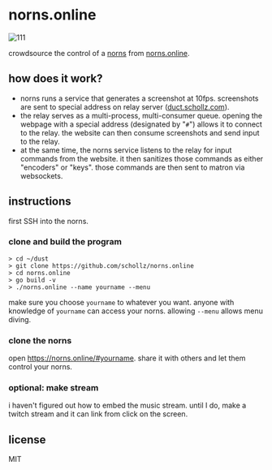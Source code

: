 # norns.online

![111](https://user-images.githubusercontent.com/6550035/99736745-c470c180-2a7b-11eb-80d4-e9b2a02167cf.png)

crowdsource the control of a [norns](https://monome.org/docs/norns/) from [norns.online](https://norns.online#infinitedigits).

## how does it work?

- norns runs a service that generates a screenshot at 10fps. screenshots are sent to special address on relay server ([duct.schollz.com](https://duct.schollz.com)). 
- the relay serves as a multi-process, multi-consumer queue. opening the webpage with a special address (designated by "`#`") allows it to connect to the relay. the website can then consume screenshots and send input to the relay.
- at the same time, the norns service listens to the relay for input commands from the website. it then sanitizes those commands as either "encoders" or "keys". those commands are then sent to matron via websockets.

## instructions

first SSH into the norns.


### clone and build the program

```
> cd ~/dust
> git clone https://github.com/schollz/norns.online
> cd norns.online
> go build -v
> ./norns.online --name yourname --menu
```

make sure you choose `yourname` to whatever you want. anyone with knowledge of `yourname` can access your norns. allowing `--menu` allows menu diving.

### clone the norns

open https://norns.online/#yourname. share it with others and let them control your norns.

### optional: make stream

i haven't figured out how to embed the music stream. until I do, make a twitch stream and it can link from click on the screen.

## license

MIT